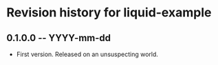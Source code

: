 # Revision history for liquid-example

## 0.1.0.0 -- YYYY-mm-dd

* First version. Released on an unsuspecting world.
